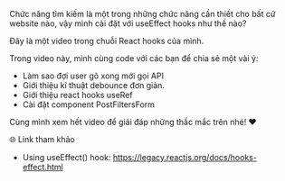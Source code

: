 Chức năng tìm kiếm là một trong những chức năng cần thiết cho bất cứ website nào, vậy mình cài đặt với useEffect hooks như thế nào?

Đây là một video trong chuỗi React hooks của mình.

Trong video này, mình cùng code với các bạn để chia sẻ một vài ý:

- Làm sao đợi user gõ xong mới gọi API
- Giới thiệu kĩ thuật debounce đơn giản.
- Giới thiệu react hooks useRef
- Cài đặt component PostFiltersForm

Cùng mình xem hết video để giải đáp những thắc mắc trên nhé! ❤️

🌐 Link tham khảo

- Using useEffect() hook: https://legacy.reactjs.org/docs/hooks-effect.html
